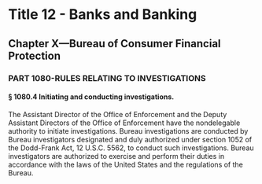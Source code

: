 
# Title 12 - Banks and Banking
## Chapter X—Bureau of Consumer Financial Protection
### PART 1080-RULES RELATING TO INVESTIGATIONS
#### § 1080.4 Initiating and conducting investigations.

The Assistant Director of the Office of Enforcement and the Deputy Assistant Directors of the Office of Enforcement have the nondelegable authority to initiate investigations. Bureau investigations are conducted by Bureau investigators designated and duly authorized under section 1052 of the Dodd-Frank Act, 12 U.S.C. 5562, to conduct such investigations. Bureau investigators are authorized to exercise and perform their duties in accordance with the laws of the United States and the regulations of the Bureau.

